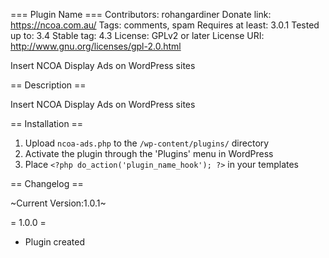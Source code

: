 === Plugin Name ===
Contributors: rohangardiner
Donate link: https://ncoa.com.au/
Tags: comments, spam
Requires at least: 3.0.1
Tested up to: 3.4
Stable tag: 4.3
License: GPLv2 or later
License URI: http://www.gnu.org/licenses/gpl-2.0.html

Insert NCOA Display Ads on WordPress sites

== Description ==

Insert NCOA Display Ads on WordPress sites

== Installation ==

1. Upload `ncoa-ads.php` to the `/wp-content/plugins/` directory
2. Activate the plugin through the 'Plugins' menu in WordPress
3. Place `<?php do_action('plugin_name_hook'); ?>` in your templates

== Changelog ==

~Current Version:1.0.1~

= 1.0.0 =
* Plugin created